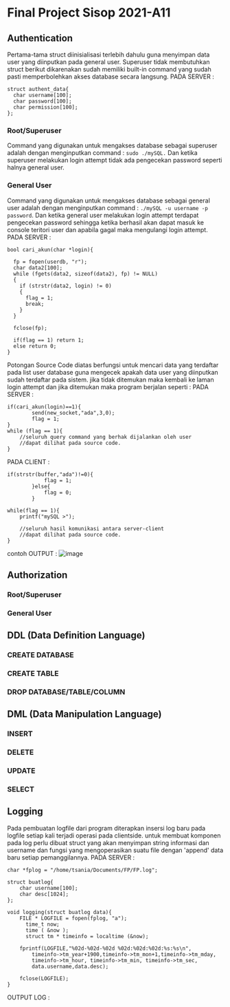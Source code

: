 # Final Project Sisop 2021-A11

## Authentication
  Pertama-tama struct diinisialisasi terlebih dahulu guna menyimpan data user yang diinputkan pada general user. Superuser tidak membutuhkan struct berikut dikarenakan sudah memiliki built-in command yang sudah pasti memperbolehkan akses database secara langsung.
  PADA SERVER :
```
struct authent_data{
  char username[100];
  char password[100];
  char permission[100];
};
```
### Root/Superuser
  Command yang digunakan untuk mengakses database sebagai superuser adalah dengan menginputkan command : `sudo ./mySQL.` Dan ketika superuser melakukan login attempt tidak ada pengecekan password seperti halnya general user.
### General User
  Command yang digunakan untuk mengakses database sebagai general user adalah dengan menginputkan command : `./mySQL -u username -p password`. Dan ketika general user melakukan login attempt terdapat pengecekan password sehingga ketika berhasil akan dapat masuk ke console teritori user dan apabila gagal maka mengulangi login attempt.
  PADA SERVER :
```
bool cari_akun(char *login){
  
  fp = fopen(userdb, "r");
  char data2[100];
  while (fgets(data2, sizeof(data2), fp) != NULL)
  {
    if (strstr(data2, login) != 0)
    {
      flag = 1;
      break;
    }
  }

  fclose(fp);

  if(flag == 1) return 1;
  else return 0;
}
```
  Potongan Source Code diatas berfungsi untuk mencari data yang terdaftar pada list user database guna mengecek apakah data user yang diinputkan sudah terdaftar pada sistem. jika tidak ditemukan maka kembali ke laman login attempt dan jika ditemukan maka program berjalan seperti :
  PADA SERVER :
```
if(cari_akun(login)==1){
        send(new_socket,"ada",3,0);
        flag = 1;
}
while (flag == 1){
    //seluruh query command yang berhak dijalankan oleh user
    //dapat dilihat pada source code.
}

```
  PADA CLIENT :
```
if(strstr(buffer,"ada")!=0){ 
            flag = 1;
        }else{
            flag = 0;
        }

while(flag == 1){
    printf("mySQL >");

    //seluruh hasil komunikasi antara server-client
    //dapat dilihat pada source code.
}
```
contoh OUTPUT :
![image](https://user-images.githubusercontent.com/69724694/122554064-ae9f9b00-d062-11eb-9f48-0f71ba759c8d.png)

## Authorization
### Root/Superuser
### General User
## DDL (Data Definition Language)
### CREATE DATABASE
### CREATE TABLE
### DROP DATABASE/TABLE/COLUMN
## DML (Data Manipulation Language)
### INSERT
### DELETE
### UPDATE
### SELECT
## Logging
  Pada pembuatan logfile dari program diterapkan insersi log baru pada logfile setiap kali terjadi operasi pada clientside. untuk membuat komponen pada log perlu dibuat struct yang akan menyimpan string informasi dan username dan fungsi yang mengoperasikan suatu file dengan 'append' data baru setiap pemanggilannya.
  PADA SERVER :
```
char *fplog = "/home/tsania/Documents/FP/FP.log";

struct buatlog{
    char username[100];
    char desc[1024];
};

void logging(struct buatlog data){
    FILE * LOGFILE = fopen(fplog, "a");
	  time_t now;
	  time ( &now );
	  struct tm * timeinfo = localtime (&now);

    fprintf(LOGFILE,"%02d-%02d-%02d %02d:%02d:%02d:%s:%s\n",
        timeinfo->tm_year+1900,timeinfo->tm_mon+1,timeinfo->tm_mday,
        timeinfo->tm_hour, timeinfo->tm_min, timeinfo->tm_sec,
        data.username,data.desc);

    fclose(LOGFILE);
}
```
OUTPUT LOG :

